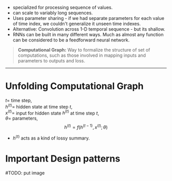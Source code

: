- specialized for processing sequence of values.
- can scale to variably long sequences.
- Uses parameter sharing - if we had separate parameters for each value of time index, we couldn't generalize it unseen time indexes.
- Alternative: Convolution across 1-D temporal sequence - but its shallow.
- RNNs can be built in many different ways. Much as almost any function can be considered to be a feedforward neural network.

>**Computational Graph:** Way to formalize the structure of set of computations, such as those involved in mapping inputs and parameters to outputs and loss.

----
# Unfolding Computational Graph

$t=$ time step,  
$h^{(t)} =$ hidden state at time step $t$,  
$x^{(t)} =$ input for hidden state $h^{(t)}$ at time step $t$,  
$\theta =$ parameters,
$$h^{(t)} = f(h^{(t-1)}, x^{(t)};\theta)$$
- $h^{(t)}$ acts as a kind of lossy summary.

# Important Design patterns
#TODO: put image

